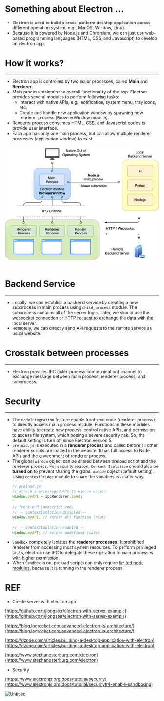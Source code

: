 # Something about Electron ...

- Electron is used to build a cross-platform desktop application across different operating system, e.g., MacOS, Window, Linux.
- Because it is powered by Node.js and Chromium, we can just use web-based programming languages (HTML, CSS, and Javascript) to develop an electron app.

# How it works?

---

- Electron app is controlled by two major processes, called **Main** and **Renderer**.
- Main process maintain the overall functionality of the app. Electron provides several modules to perform following tasks:
  - Interact with native APIs, e.g., notification, system menu, tray icons, etc.
  - Create and handle new application window by spawning new renderer process (BrowserWindow module).
- Renderer process consumes HTML, CSS, and Javascript codes to provide user interface.
- Each app has only one main process, but can allow multiple renderer processes (application window) to exist.

![Electron](image/Electron.png)

# Backend Service

---

- Locally, we can establish a backend service by creating a new subprocess in main process using `child_process` module. The subprocess contains all of the server logic. Later, we should use the websocket connection or HTTP request to exchange the data with the local server.
- Remotely, we can directly send API requests to the remote service as usual website.

# Crosstalk between processes

---

- Electron provides IPC (inter-process communication) channel to exchange message between main process, renderer process, and subprocess.

# Security

---

- The `nodeIntegration` feature enable front-end code (renderer process) to directly access main process module. Functions in these modules have ability to create new process, control native APIs, and permission to access file system, which posing a severe security risk. So, the default setting is turn off since Electron version 5.
- `preload.js` is executed in a **renderer process** and called before all other renderer scripts are loaded in the website. It has full access to Node APIs and the environment of renderer process.
- The global `window` object can be shared between preload script and the renderer process. For security reason, `Context Isolation` should also be **turned on** to prevent sharing the global `window` object (default setting). Using `contextBridge` module to share the variables is a safer way.
  ```jsx
  // preload.js
  // attach a privileged API to window object
  window.myAPI = ipcRenderer.send;

  // front-end javascript code
  // -- contextIsolation disabled --
  window.myAPI; // return API function (risk)

  // -- contextIsolation enabled --
  window.myAPI; // return undefined (safe)
  ```
- `Sandbox` completely isolates the **renderer processes.** It prohibited renderer from accessing most system resources. To perform privileged tasks, electron use IPC to delegate these operation to main processes with higher permission.
- When `Sandbox` is on, preload scripts can only require [limited node modules](https://www.electronjs.org/docs/latest/tutorial/sandbox#preload-scripts), because it is running in the renderer process.

# REF

- Create server with electron app

[https://github.com/jlongster/electron-with-server-example](https://github.com/jlongster/electron-with-server-example)

[https://blog.logrocket.com/advanced-electron-js-architecture/](https://blog.logrocket.com/advanced-electron-js-architecture/)

[https://dzone.com/articles/building-a-desktop-application-with-electron](https://dzone.com/articles/building-a-desktop-application-with-electron)

[https://www.stephanosterburg.com/electron](https://www.stephanosterburg.com/electron)

- Security

[https://www.electronjs.org/docs/tutorial/security](https://www.electronjs.org/docs/tutorial/security#4-enable-sandboxing)

![Untitled](Something%20about%20Electron%20e77104b03d39480395bd9e640eb125a7/Untitled%201.png)
